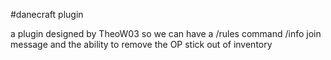 #danecraft plugin

a plugin designed by TheoW03 so we can have a /rules command
/info join message and the ability to remove the OP stick out of
inventory

